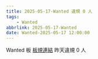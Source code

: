 ```yaml
---
title: 2025-05-17-Wanted 違規 0 人
tags:
    - Wanted
abbrlink: 2025-05-17-Wanted
date: Wanted-2025-05-17 12:00:00
---
```

Wanted 板 [板規連結](https://www.ptt.cc/bbs/Wanted/M.1608829773.A.D3B.html)
昨天違規 0 人
